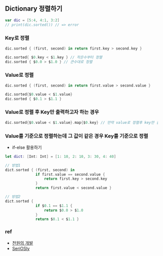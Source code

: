 
## Dictionary 정렬하기

```swift
var dic = [5:4, 4:1, 3:2]
// print(dic.sorted()) // => error 
```

### Key로 정렬

```swift
dic.sorted { (first, second) in return first.key > second.key }

dic.sorted{ $0.key < $1.key } // 작은수부터 정렬
dic.sorted { $0.0 > $1.0 } // 큰수대로 정렬
```

### Value로 정렬

```swift
dic.sorted { (first, second) in return first.value > second.value }

dic.sorted{$0.value < $1.value} 
dic.sorted { $0.1 > $1.1 }
```

### Value로 정렬 후 Key만 출력하고자 하는 경우

```swift
dic.sorted{$0.value < $1.value}.map{$0.key} // 만약 value로 정렬후 key만 출력하고 싶으면 이런식으로
```

### Value를 기준으로 정렬하는데 그 값이 같은 경우 Key를 기준으로 정렬 
- if-else 활용하기

```swift
let dict: [Int: Int] = [1: 10, 2: 10, 3: 30, 4: 40]

// 방법1
dict.sorted { (first, second) in
              if first.value == second.value {
                  return first.key > second.key
              }
              return first.value < second.value }

// 방법2
dict.sorted {
              if $0.1 == $1.1 {
                  return $0.0 > $1.0
              }
              return $0.1 < $1.1 }
```



### ref
- [천원의 개발](https://1000one.tistory.com/category/Swift%20%EC%BD%94%EB%94%A9%ED%85%8C%EC%8A%A4%ED%8A%B8%20%EC%A4%80%EB%B9%84?page=1)
- [SeriOSly](https://2unbini.github.io/%F0%9F%93%82%20all/swift/dictionary-sorted/)
